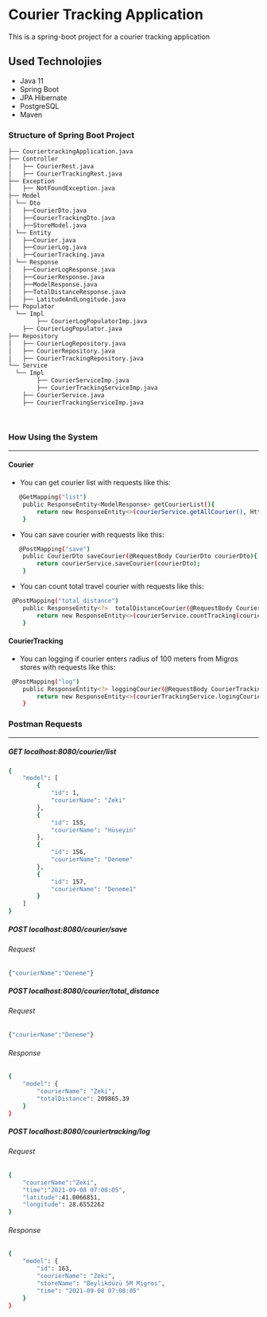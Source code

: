 # Courier Tracking Application

This is a spring-boot project for a courier tracking application

## Used Technolojies

 -  Java 11
  - Spring Boot
  - JPA Hibernate
  - PostgreSQL
  - Maven


### Structure of Spring Boot Project
```bash
├── CouriertrackingApplication.java
├── Controller
│   ├── CourierRest.java
│   ├── CourierTrackingRest.java
├── Exception
│   ├── NotFoundException.java
├── Model
│ └── Dto
│	├──CourierDto.java
│	├──CourierTrackingDto.java
│	├──StoreModel.java
│ └── Entity
│ 	├──Courier.java
│ 	├──CourierLog.java
│ 	├──CourierTracking.java
│ └── Response
│ 	├──CourierLogResponse.java
│ 	├──CourierResponse.java
│ 	├──ModelResponse.java
│ 	├──TotalDistanceResponse.java
│   ├── LatitudeAndLongitude.java
├── Populator
  └── Impl
        ├── CourierLogPopulatorImp.java
    ├── CourierLogPopulator.java
├── Repository
│   ├── CourierLogRepository.java
│   ├── CourierRepository.java
│   ├── CourierTrackingRepository.java
└── Service
  └── Impl
        ├── CourierServiceImp.java
        ├── CourierTrackingServiceImp.java
    ├── CourierService.java
    ├── CourierTrackingServiceImp.java

    
```
### How Using the System 
--------

#### Courier 

  - You can get courier list with requests like this:
```sh
   @GetMapping("list")
    public ResponseEntity<ModelResponse> getCourierList(){
        return new ResponseEntity<>(courierService.getAllCourier(), HttpStatus.OK);
    }
```
  - You can save courier with requests like this:
```sh
   @PostMapping("save")
    public CourierDto saveCourier(@RequestBody CourierDto courierDto){
        return courierService.saveCourier(courierDto);
    }
```
- You can count total travel courier with requests like this:
```sh
 @PostMapping("total_distance")
    public ResponseEntity<?>  totalDistanceCourier(@RequestBody CourierDto courierDto){
        return new ResponseEntity<>(courierService.countTracking(courierDto),HttpStatus.OK);
    }

```
#### CourierTracking

- You can logging if courier enters radius of 100 meters from Migros
stores with requests like this:
```sh
 @PostMapping("log")
    public ResponseEntity<?> loggingCourier(@RequestBody CourierTrackingDto courierTrackingDto) throws IOException, NotFoundException {
        return new ResponseEntity<>(courierTrackingService.logingCourier(courierTrackingDto), HttpStatus.OK);
    }

```
### Postman Requests    
--------
##### GET localhost:8080/courier/list
```bash
{
    "model": [
        {
            "id": 1,
            "courierName": "Zeki"
        },
        {
            "id": 155,
            "courierName": "Hüseyin"
        },
        {
            "id": 156,
            "courierName": "Deneme"
        },
        {
            "id": 157,
            "courierName": "Deneme1"
        }
    ]
}
```
##### POST localhost:8080/courier/save
###### Request
```bash
{"courierName":"Deneme"}
```

##### POST localhost:8080/courier/total_distance
###### Request
```bash
{"courierName":"Deneme"}
```
###### Response
```bash
{
    "model": {
        "courierName": "Zeki",
        "totalDistance": 209865.39
    }
}
```
##### POST localhost:8080/couriertracking/log
###### Request
```bash
{
    "courierName":"Zeki",
    "time":"2021-09-08 07:08:05",
    "latitude":41.0066851,
    "longitude": 28.6552262
}
```
###### Response
```bash
{
    "model": {
        "id": 163,
        "courierName": "Zeki",
        "storeName": "Beylikdüzü 5M Migros",
        "time": "2021-09-08 07:08:05"
    }
}
```
